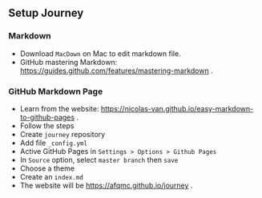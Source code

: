 ## Setup Journey

### Markdown 

* Download `MacDown` on Mac to edit markdown file.
* GitHub mastering Markdown: https://guides.github.com/features/mastering-markdown .

### GitHub Markdown Page
* Learn from the website: https://nicolas-van.github.io/easy-markdown-to-github-pages .
* Follow the steps
 * Create `journey` repository 
 * Add file `_config.yml` 
 * Active GitHub Pages in `Settings > Options > Github Pages` 
 * In `Source` option, select `master branch` then `save`
 * Choose a theme
 * Create an `index.md`
 * The website will be https://afqmc.github.io/journey .
 
